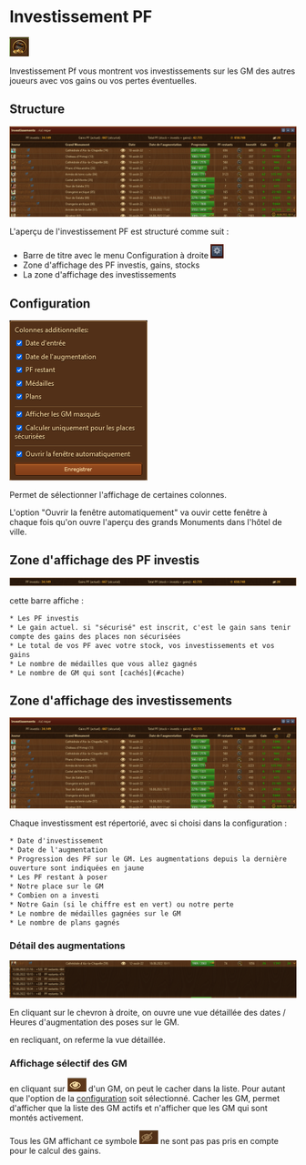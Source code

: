 # Investissement PF

![Îcone](./.images/icon_001.png)

Investissement Pf vous montrent vos investissements sur les GM des autres joueurs avec vos gains ou vos pertes éventuelles.

## Structure

![Structure](./.images/structure.png)

L'aperçu de l'investissement PF est structuré comme suit :

* Barre de titre avec le menu Configuration à droite ![](./.images/Icon_param.png)
* Zone d'affichage des PF investis, gains, stocks
* La zone d'affichage des investissements


## <a name="Configuration"></a>Configuration

![Configuration](./.images/parametre.png)

Permet de sélectionner l'affichage de certaines colonnes.

L'option "Ouvrir la fenêtre automatiquement" va ouvir cette fenêtre à chaque fois qu'on ouvre l'aperçu des grands Monuments dans l'hôtel de ville.

## Zone d'affichage des PF investis

![Info des investissements](./.images/zone_affichage.PNG)

cette barre affiche :

	* Les PF investis
	* Le gain actuel. si "sécurisé" est inscrit, c'est le gain sans tenir compte des gains des places non sécurisées
	* Le total de vos PF avec votre stock, vos investissements et vos gains
	* Le nombre de médailles que vous allez gagnés
	* Le nombre de GM qui sont [cachés](#cache)


## Zone d'affichage des investissements

![Zone d'affichage](./.images/structure.png)

Chaque investissment est répertorié, avec si choisi dans la configuration :

	* Date d'investissement
	* Date de l'augmentation
	* Progression des PF sur le GM. Les augmentations depuis la dernière ouverture sont indiquées en jaune
	* Les PF restant à poser
	* Notre place sur le GM
	* Combien on a investi
	* Notre Gain (si le chiffre est en vert) ou notre perte
	* Le nombre de médailles gagnées sur le GM
	* Le nombre de plans gagnés


### Détail des augmentations

![Détail des augmentations](./.images/detail.png)

En cliquant sur le chevron à droite, on ouvre une vue détaillée des dates / Heures d'augmentation des poses sur le GM.

en recliquant, on referme la vue détaillée.

### <a name="cache"></a>Affichage sélectif des GM

en cliquant sur ![](./.images/visible.png) d'un GM, on peut le cacher dans la liste. Pour autant que l'option de la [configuration](#Configuration) soit sélectionné. Cacher les GM, permet d'afficher que la liste des GM actifs et n'afficher que les GM qui sont montés activement.

Tous les GM affichant ce symbole ![](./.images/invisible.png) ne sont pas pas pris en compte pour le calcul des gains.
